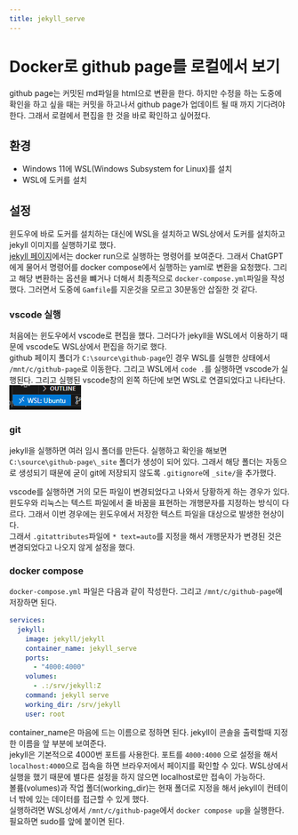 ```yaml
---
title: jekyll_serve
---
```

<link rel="stylesheet" href="/global.css">

# Docker로 github page를 로컬에서 보기
github page는 커밋된 md파일을 html으로 변환을 한다. 하지만 수정을 하는 도중에 확인을 하고 싶을 때는 커밋을 하고나서 github page가 업데이트 될 때 까지 기다려야 한다. 그래서 로컬에서 편집을 한 것을 바로 확인하고 싶어젔다.  

## 환경
- Windows 11에 WSL(Windows Subsystem for Linux)를 설치
- WSL에 도커를 설치

## 설정
윈도우에 바로 도커를 설치하는 대신에 WSL을 설치하고 WSL상에서 도커를 설치하고 jekyll 이미지를 실행하기로 했다.  
[jekyll 페이지](https://github.com/envygeeks/jekyll-docker/blob/master/README.md#server)에서는 docker run으로 실행하는 명령어를 보여준다. 그래서 ChatGPT에게 물어서 명령어를 docker compose에서 실행하는 yaml로 변환을 요청했다. 그리고 해당 변환하는 옵션을 뺴거나 더해서 최종적으로 `docker-compose.yml`파일을 작성했다. 그러면서 도중에 `Gamfile`를 지운것을 모르고 30분동안 삽질한 것 같다.  

### vscode 실행
처음에는 윈도우에서 vscode로 편집을 했다. 그러다가 jekyll을 WSL에서 이용하기 때문에 vscode도 WSL상에서 편집을 하기로 했다.  
github 페이지 폴더가 `C:\source\github-page`인 경우 WSL를 실행한 상태에서 `/mnt/c/github-page`로 이동한다. 그리고 WSL에서 `code .`를 실행하면 vscode가 실행된다. 그리고 실행된 vscode창의 왼쪽 하단에 보면 WSL로 연결되었다고 나타난다.  
![](img/vscode-wsl.png)  

### git
jekyll을 실행하면 여러 임시 폴더를 만든다. 실행하고 확인을 해보면 `C:\source\github-page\_site` 폴더가 생성이 되어 있다. 그래서 해당 폴더는 자동으로 생성되기 때문에 굳이 git에 저장되지 않도록 `.gitignore`에 `_site/`을 추가했다.  

vscode를 실행하면 거의 모든 파일이 변경되었다고 나와서 당황하게 하는 경우가 있다. 윈도우와 리눅스는 텍스트 파일에서 줄 바꿈을 표현하는 개행문자를 지정하는 방식이 다르다. 그래서 이번 경우에는 윈도우에서 저장한 텍스트 파일을 대상으로 발생한 현상이다.  
그래서 `.gitattributes`파일에 `* text=auto`를 지정을 해서 개행문자가 변경된 것은 변경되었다고 나오지 않게 설정을 했다.  

### docker compose
`docker-compose.yml` 파일은 다음과 같이 작성한다. 그리고 `/mnt/c/github-page`에 저장하면 된다.  
```yaml
services:
  jekyll:
    image: jekyll/jekyll
    container_name: jekyll_serve
    ports:
      - "4000:4000"
    volumes:
      - .:/srv/jekyll:Z
    command: jekyll serve
    working_dir: /srv/jekyll
    user: root
```
container_name은 마음에 드는 이름으로 정하면 된다. jekyll이 콘솔을 출력할때 지정한 이름을 앞 부분에 보여준다.  
jekyll은 기본적으로 4000번 포트를 사용한다. 포트를 `4000:4000` 으로 설정을 해서 `localhost:4000`으로 접속을 하면 브라우저에서 페이지를 확인할 수 있다. WSL상에서 실행을 했기 때문에 별다른 설정을 하지 않으면 localhost로만 접속이 가능하다.  
볼륨(volumes)과 작업 폴더(working_dir)는 현재 폴더로 지정을 해서 jekyll이 컨테이너 밖에 있는 데이터를 접근할 수 있게 했다.  
실행하려면 WSL상에서 `/mnt/c/github-page`에서 `docker compose up`을 실행한다. 필요하면 sudo를 앞에 붙이면 된다.  
